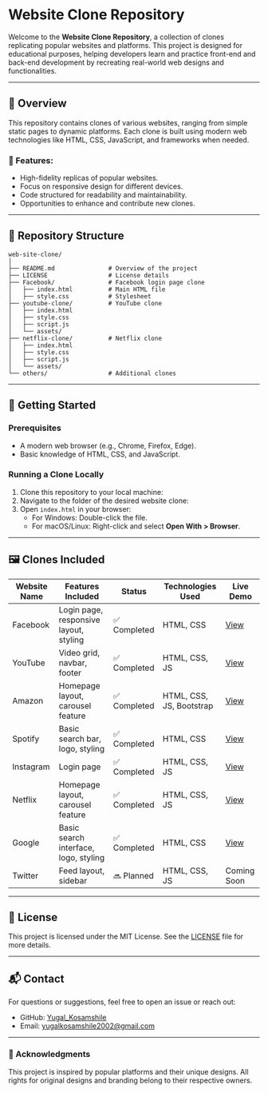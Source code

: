 # Website Clone Repository

Welcome to the **Website Clone Repository**, a collection of clones replicating popular websites and platforms. This project is designed for educational purposes, helping developers learn and practice front-end and back-end development by recreating real-world web designs and functionalities.

---

## 📝 Overview

This repository contains clones of various websites, ranging from simple static pages to dynamic platforms. Each clone is built using modern web technologies like HTML, CSS, JavaScript, and frameworks when needed.

### 🌟 Features:
- High-fidelity replicas of popular websites.
- Focus on responsive design for different devices.
- Code structured for readability and maintainability.
- Opportunities to enhance and contribute new clones.

---

## 📂 Repository Structure

```plaintext
web-site-clone/
│
├── README.md               # Overview of the project
├── LICENSE                 # License details
├── Facebook/               # Facebook login page clone
│   ├── index.html          # Main HTML file
│   ├── style.css           # Stylesheet
├── youtube-clone/          # YouTube clone
│   ├── index.html
│   ├── style.css
│   ├── script.js
│   └── assets/
├── netflix-clone/          # Netflix clone
│   ├── index.html
│   ├── style.css
│   ├── script.js
│   └── assets/
└── others/                 # Additional clones
```

---

## 🚀 Getting Started

### Prerequisites
- A modern web browser (e.g., Chrome, Firefox, Edge).
- Basic knowledge of HTML, CSS, and JavaScript.

### Running a Clone Locally
1. Clone this repository to your local machine:
2. Navigate to the folder of the desired website clone:
3. Open `index.html` in your browser:
   - For Windows: Double-click the file.
   - For macOS/Linux: Right-click and select **Open With > Browser**.

---

## 🖼️ Clones Included

| Website Name  | Features Included                | Status       | Technologies Used      | Live Demo       |
|---------------|-----------------------------------|--------------|------------------------|-----------------|
| Facebook      | Login page, responsive layout, styling | ✅ Completed | HTML, CSS             | [View](https://yugal-kosamshile.github.io/Web-site-clones/Facebook-login-clone/index.html)       |
| YouTube       | Video grid, navbar, footer         | ✅ Completed  | HTML, CSS, JS         | [View](https://yugal-kosamshile.github.io/Web-site-clones/YouTube-clone/index.html)     |
| Amazon       | Homepage layout, carousel feature  | ✅ Completed  | HTML, CSS, JS, Bootstrap   | [View](https://yugal-kosamshile.github.io/Web-site-clones/Amazon-clone/index.html)      |
| Spotify        | Basic search bar, logo, styling | ✅ Completed | HTML, CSS             |  [View](https://yugal-kosamshile.github.io/Web-site-clones/Spotify-clone/index.html)     |
| Instagram     | Login page        | ✅ Completed    | HTML, CSS, JS         | [View](https://yugal-kosamshile.github.io/Web-site-clones/Instagram-clone/index.html)     |
| Netflix       | Homepage layout, carousel feature  | ✅ Completed   | HTML, CSS, JS         | [View](https://yugal-kosamshile.github.io/Web-site-clones/Netflix-clone/index.html)     |
| Google        | Basic search interface, logo, styling | ✅ Completed  | HTML, CSS             |  [View](https://yugal-kosamshile.github.io/Web-site-clones/Google-clone/index.html)      |
| Twitter       | Feed layout, sidebar              | 🔜 Planned    | HTML, CSS, JS         | Coming Soon     |

---


## 📜 License

This project is licensed under the MIT License. See the [LICENSE](LICENSE) file for more details.

---

## 📬 Contact

For questions or suggestions, feel free to open an issue or reach out:
- GitHub: [Yugal_Kosamshile](https://github.com/Yugal-kosamshile)
- Email: yugalkosamshile2002@gmail.com

---

### 🌟 Acknowledgments
This project is inspired by popular platforms and their unique designs. All rights for original designs and branding belong to their respective owners.
```
